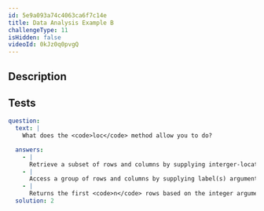 ```yaml
---
id: 5e9a093a74c4063ca6f7c14e
title: Data Analysis Example B
challengeType: 11
isHidden: false
videoId: 0kJz0q0pvgQ
---
```


## Description

<section id='description'>
</section>

## Tests

<section id='tests'>

```yml
question:
  text: |
    What does the <code>loc</code> method allow you to do?

  answers:
    - |
      Retrieve a subset of rows and columns by supplying interger-location arguments.
    - |
      Access a group of rows and columns by supplying label(s) arguments.
    - |
      Returns the first <code>n</code> rows based on the integer argument supplied.
  solution: 2
```

</section>
